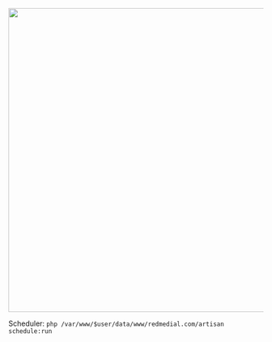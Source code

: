 <p align="center"><img src="https://redmedial.com/dist/img/logo.svg" width="600"></p>

Scheduler: <code>php /var/www/$user/data/www/redmedial.com/artisan schedule:run</code>
